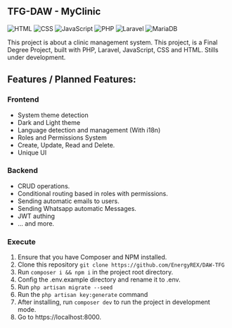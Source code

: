 ## TFG-DAW - MyClinic

![HTML](https://img.shields.io/badge/HTML-gray?logo=html5)
![CSS](https://img.shields.io/badge/CSS-gray?logo=css3)
![JavaScript](https://img.shields.io/badge/JavaScript-ES6-yellow?logo=javascript)
![PHP](https://img.shields.io/badge/PHP-8.4.3-blue?logo=php)
![Laravel](https://img.shields.io/badge/Laravel-11-red?logo=laravel)
![MariaDB](https://img.shields.io/badge/MariaDB-11.8-blue?logo=mariadb)

This project is about a clinic management system. This project, is a Final Degree Project, built with PHP, Laravel, JavaScript, CSS and HTML. Stills under development.

## Features / Planned Features:

### Frontend
- System theme detection
- Dark and Light theme
- Language detection and management (With i18n)
- Roles and Permissions System
- Create, Update, Read and Delete.
- Unique UI

### Backend

- CRUD operations.
- Conditional routing based in roles with permissions.
- Sending automatic emails to users.
- Sending Whatsapp automatic Messages.
- JWT authing
- ... and more.

### Execute

1. Ensure that you have Composer and NPM installed.
2. Clone this repository ``` git clone https://github.com/EnergyREX/DAW-TFG ```
3. Run ``` composer i && npm i ``` in the project root directory.
4. Config the .env.example directory and rename it to .env.
5. Run ``` php artisan migrate --seed ```
6. Run the ``` php artisan key:generate ``` command
7. After installing, run ``` composer dev ``` to run the project in development mode.
8. Go to https://localhost:8000.

